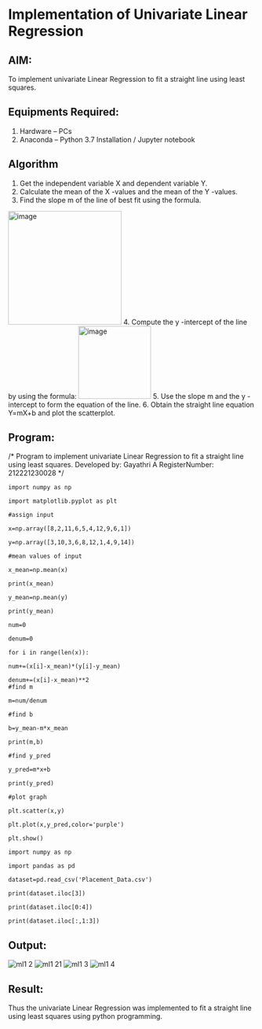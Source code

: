 # Implementation of Univariate Linear Regression
## AIM:
To implement univariate Linear Regression to fit a straight line using least squares.

## Equipments Required:
1. Hardware – PCs
2. Anaconda – Python 3.7 Installation / Jupyter notebook

## Algorithm
1. Get the independent variable X and dependent variable Y.
2. Calculate the mean of the X -values and the mean of the Y -values.
3. Find the slope m of the line of best fit using the formula. 
<img width="231" alt="image" src="https://user-images.githubusercontent.com/93026020/192078527-b3b5ee3e-992f-46c4-865b-3b7ce4ac54ad.png">
4. Compute the y -intercept of the line by using the formula:
<img width="148" alt="image" src="https://user-images.githubusercontent.com/93026020/192078545-79d70b90-7e9d-4b85-9f8b-9d7548a4c5a4.png">
5. Use the slope m and the y -intercept to form the equation of the line.
6. Obtain the straight line equation Y=mX+b and plot the scatterplot.

## Program:
/*
Program to implement univariate Linear Regression to fit a straight line using least squares.
Developed by: Gayathri A
RegisterNumber:  212221230028
*/
```
import numpy as np

import matplotlib.pyplot as plt

#assign input

x=np.array([8,2,11,6,5,4,12,9,6,1])

y=np.array([3,10,3,6,8,12,1,4,9,14])

#mean values of input

x_mean=np.mean(x)

print(x_mean)

y_mean=np.mean(y)

print(y_mean)

num=0

denum=0

for i in range(len(x)):

num+=(x[i]-x_mean)*(y[i]-y_mean)

denum+=(x[i]-x_mean)**2
#find m

m=num/denum

#find b

b=y_mean-m*x_mean

print(m,b)

#find y_pred

y_pred=m*x+b

print(y_pred)

#plot graph

plt.scatter(x,y)

plt.plot(x,y_pred,color='purple')

plt.show()

import numpy as np

import pandas as pd

dataset=pd.read_csv('Placement_Data.csv')

print(dataset.iloc[3])

print(dataset.iloc[0:4])

print(dataset.iloc[:,1:3])
```

## Output:
![ml1 2](https://user-images.githubusercontent.com/94154854/193321620-0859830d-824f-4615-9dbd-69e088474048.png)
![ml1 21](https://user-images.githubusercontent.com/94154854/193321638-96142be9-a31d-4333-98a9-3d2f8954d031.png)
![ml1 3](https://user-images.githubusercontent.com/94154854/193321651-745183d0-b2ff-4abb-9456-9abef90eb88b.png)
![ml1 4](https://user-images.githubusercontent.com/94154854/193321677-f144b6d0-b04e-4231-bc41-cfdfebf2a824.png)



## Result:
Thus the univariate Linear Regression was implemented to fit a straight line using least squares using python programming.
